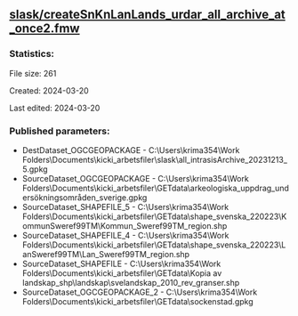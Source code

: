 ﻿## [slask/createSnKnLanLands_urdar_all_archive_at_once2.fmw](https://github.com/kicki58/kix_working_dir/blob/master/slask/createSnKnLanLands_urdar_all_archive_at_once2.fmw)

### Statistics:
File size: 261

Created: 2024-03-20

Last edited: 2024-03-20



### Published parameters:
*  DestDataset_OGCGEOPACKAGE    -   C:\Users\krima354\Work Folders\Documents\kicki_arbetsfiler\slask\all_intrasisArchive_20231213_5.gpkg
*  SourceDataset_OGCGEOPACKAGE    -   C:\Users\krima354\Work Folders\Documents\kicki_arbetsfiler\GETdata\arkeologiska_uppdrag_undersökningsområden_sverige.gpkg
*  SourceDataset_SHAPEFILE_5    -   C:\Users\krima354\Work Folders\Documents\kicki_arbetsfiler\GETdata\shape_svenska_220223\KommunSweref99TM\Kommun_Sweref99TM_region.shp
*  SourceDataset_SHAPEFILE_4    -   C:\Users\krima354\Work Folders\Documents\kicki_arbetsfiler\GETdata\shape_svenska_220223\LanSweref99TM\Lan_Sweref99TM_region.shp
*  SourceDataset_SHAPEFILE    -   C:\Users\krima354\Work Folders\Documents\kicki_arbetsfiler\GETdata\Kopia av landskap_shp\landskap\svelandskap_2010_rev_granser.shp
*  SourceDataset_OGCGEOPACKAGE_2    -   C:\Users\krima354\Work Folders\Documents\kicki_arbetsfiler\GETdata\sockenstad.gpkg







